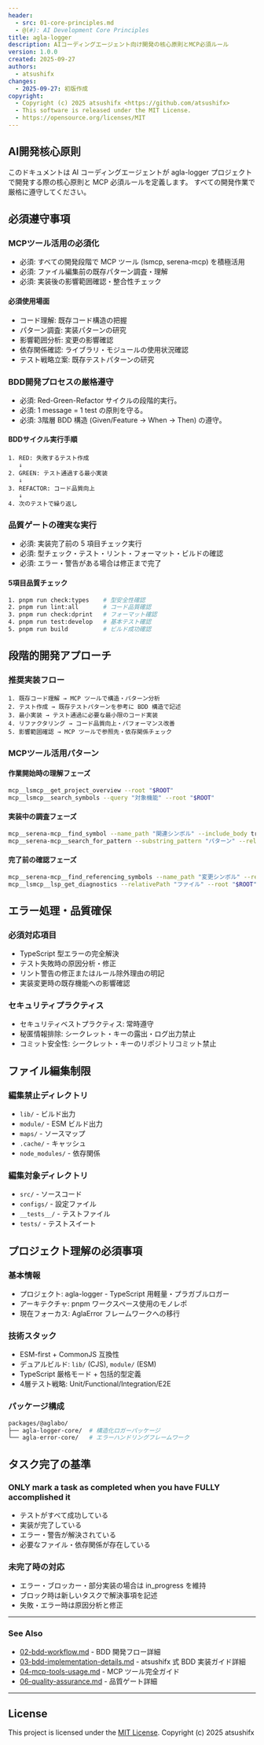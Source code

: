 ```yaml
---
header:
  - src: 01-core-principles.md
  - @(#): AI Development Core Principles
title: agla-logger
description: AIコーディングエージェント向け開発の核心原則とMCP必須ルール
version: 1.0.0
created: 2025-09-27
authors:
  - atsushifx
changes:
  - 2025-09-27: 初版作成
copyright:
  - Copyright (c) 2025 atsushifx <https://github.com/atsushifx>
  - This software is released under the MIT License.
  - https://opensource.org/licenses/MIT
---
```


## AI開発核心原則

このドキュメントは AI コーディングエージェントが agla-logger プロジェクトで開発する際の核心原則と MCP 必須ルールを定義します。
すべての開発作業で厳格に遵守してください。

## 必須遵守事項

### MCPツール活用の必須化

- 必須: すべての開発段階で MCP ツール (lsmcp, serena-mcp) を積極活用
- 必須: ファイル編集前の既存パターン調査・理解
- 必須: 実装後の影響範囲確認・整合性チェック

#### 必須使用場面

- コード理解: 既存コード構造の把握
- パターン調査: 実装パターンの研究
- 影響範囲分析: 変更の影響確認
- 依存関係確認: ライブラリ・モジュールの使用状況確認
- テスト戦略立案: 既存テストパターンの研究

### BDD開発プロセスの厳格遵守

- 必須: Red-Green-Refactor サイクルの段階的実行。
- 必須: 1 message = 1 test の原則を守る。
- 必須: 3階層 BDD 構造 (Given/Feature → When → Then) の遵守。

#### BDDサイクル実行手順

```text
1. RED: 失敗するテスト作成
   ↓
2. GREEN: テスト通過する最小実装
   ↓
3. REFACTOR: コード品質向上
   ↓
4. 次のテストで繰り返し
```

### 品質ゲートの確実な実行

- 必須: 実装完了前の 5 項目チェック実行
- 必須: 型チェック・テスト・リント・フォーマット・ビルドの確認
- 必須: エラー・警告がある場合は修正まで完了

#### 5項目品質チェック

```bash
1. pnpm run check:types    # 型安全性確認
2. pnpm run lint:all       # コード品質確認
3. pnpm run check:dprint   # フォーマット確認
4. pnpm run test:develop   # 基本テスト確認
5. pnpm run build          # ビルド成功確認
```

## 段階的開発アプローチ

### 推奨実装フロー

```text
1. 既存コード理解 → MCP ツールで構造・パターン分析
2. テスト作成 → 既存テストパターンを参考に BDD 構造で記述
3. 最小実装 → テスト通過に必要な最小限のコード実装
4. リファクタリング → コード品質向上・パフォーマンス改善
5. 影響範囲確認 → MCP ツールで参照先・依存関係チェック
```

### MCPツール活用パターン

#### 作業開始時の理解フェーズ

```bash
mcp__lsmcp__get_project_overview --root "$ROOT"
mcp__lsmcp__search_symbols --query "対象機能" --root "$ROOT"
```

#### 実装中の調査フェーズ

```bash
mcp__serena-mcp__find_symbol --name_path "関連シンボル" --include_body true
mcp__serena-mcp__search_for_pattern --substring_pattern "パターン" --relative_path "src"
```

#### 完了前の確認フェーズ

```bash
mcp__serena-mcp__find_referencing_symbols --name_path "変更シンボル" --relative_path "ファイル"
mcp__lsmcp__lsp_get_diagnostics --relativePath "ファイル" --root "$ROOT"
```

## エラー処理・品質確保

### 必須対応項目

- TypeScript 型エラーの完全解決
- テスト失敗時の原因分析・修正
- リント警告の修正またはルール除外理由の明記
- 実装変更時の既存機能への影響確認

### セキュリティプラクティス

- セキュリティベストプラクティス: 常時遵守
- 秘匿情報排除: シークレット・キーの露出・ログ出力禁止
- コミット安全性: シークレット・キーのリポジトリコミット禁止

## ファイル編集制限

### 編集禁止ディレクトリ

- `lib/` - ビルド出力
- `module/` - ESM ビルド出力
- `maps/` - ソースマップ
- `.cache/` - キャッシュ
- `node_modules/` - 依存関係

### 編集対象ディレクトリ

- `src/` - ソースコード
- `configs/` - 設定ファイル
- `__tests__/` - テストファイル
- `tests/` - テストスイート

## プロジェクト理解の必須事項

### 基本情報

- プロジェクト: agla-logger - TypeScript 用軽量・プラガブルロガー
- アーキテクチャ: pnpm ワークスペース使用のモノレポ
- 現在フォーカス: AglaError フレームワークへの移行

### 技術スタック

- ESM-first + CommonJS 互換性
- デュアルビルド: `lib/` (CJS), `module/` (ESM)
- TypeScript 厳格モード + 包括的型定義
- 4層テスト戦略: Unit/Functional/Integration/E2E

### パッケージ構成

```bash
packages/@aglabo/
├── agla-logger-core/  # 構造化ロガーパッケージ
└── agla-error-core/   # エラーハンドリングフレームワーク
```

## タスク完了の基準

### ONLY mark a task as completed when you have FULLY accomplished it

- テストがすべて成功している
- 実装が完了している
- エラー・警告が解決されている
- 必要なファイル・依存関係が存在している

### 未完了時の対応

- エラー・ブロッカー・部分実装の場合は in_progress を維持
- ブロック時は新しいタスクで解決事項を記述
- 失敗・エラー時は原因分析と修正

---

### See Also

- [02-bdd-workflow.md](02-bdd-workflow.md) - BDD 開発フロー詳細
- [03-bdd-implementation-details.md](03-bdd-implementation-details.md) - atsushifx 式 BDD 実装ガイド詳細
- [04-mcp-tools-usage.md](04-mcp-tools-usage.md) - MCP ツール完全ガイド
- [06-quality-assurance.md](06-quality-assurance.md) - 品質ゲート詳細

---

## License

This project is licensed under the [MIT License](https://opensource.org/licenses/MIT).
Copyright (c) 2025 atsushifx
